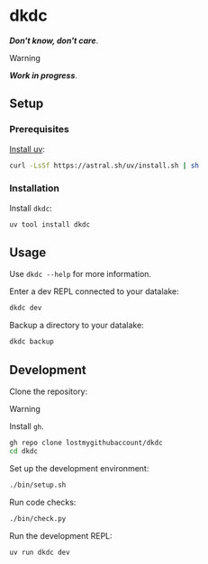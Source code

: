 # dkdc

***Don't know, don't care***.

> [!WARNING]
> ***Work in progress***.

## Setup

### Prerequisites

[Install uv](https://docs.astral.sh/uv/getting-started/installation):

```bash
curl -LsSf https://astral.sh/uv/install.sh | sh
```

### Installation

Install `dkdc`:

```bash
uv tool install dkdc
```

## Usage

Use `dkdc --help` for more information.

Enter a dev REPL connected to your datalake:

```bash
dkdc dev
```

Backup a directory to your datalake:

```bash
dkdc backup
```

## Development

Clone the repository:

> [!WARNING]
> Install `gh`.

```bash
gh repo clone lostmygithubaccount/dkdc
cd dkdc
```

Set up the development environment:

```bash
./bin/setup.sh
```

Run code checks:

```bash
./bin/check.py
```

Run the development REPL:

```bash
uv run dkdc dev
```
